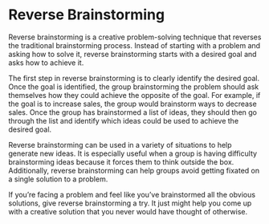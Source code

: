 # Reverse Brainstorming

Reverse brainstorming is a creative problem-solving technique that reverses the traditional brainstorming process. Instead of starting with a problem and asking how to solve it, reverse brainstorming starts with a desired goal and asks how to achieve it.

The first step in reverse brainstorming is to clearly identify the desired goal. Once the goal is identified, the group brainstorming the problem should ask themselves how they could achieve the opposite of the goal. For example, if the goal is to increase sales, the group would brainstorm ways to decrease sales. Once the group has brainstormed a list of ideas, they should then go through the list and identify which ideas could be used to achieve the desired goal. 

Reverse brainstorming can be used in a variety of situations to help generate new ideas. It is especially useful when a group is having difficulty brainstorming ideas because it forces them to think outside the box. Additionally, reverse brainstorming can help groups avoid getting fixated on a single solution to a problem. 

If you’re facing a problem and feel like you’ve brainstormed all the obvious solutions, give reverse brainstorming a try. It just might help you come up with a creative solution that you never would have thought of otherwise.